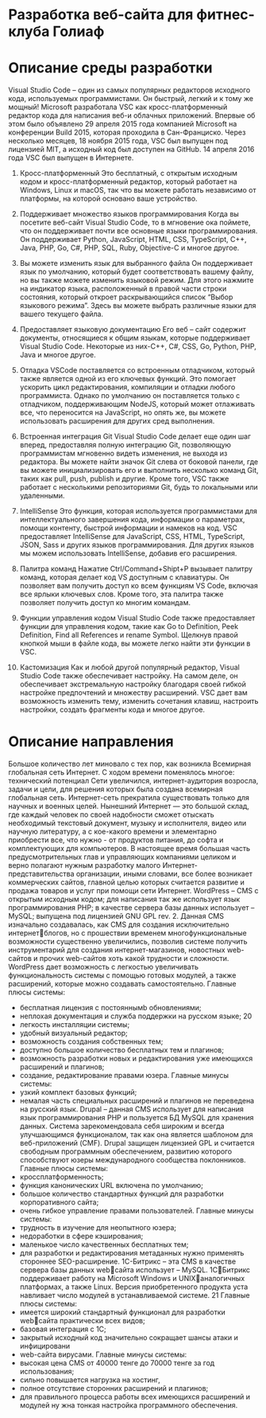 # Разработка веб-сайта для фитнес-клуба Голиаф

# Описание среды разработки

Visual Studio Code – один из самых популярных редакторов исходного кода, используемых программистами. Он быстрый, легкий и к тому же мощный! Microsoft разработала VSC как кросс-платформенный редактор кода для написания веб-и облачных приложений. Впервые об этом было объявлено 29 апреля 2015 года компанией Microsoft на конференции Build 2015, которая проходила в Сан-Франциско. Через несколько месяцев, 18 ноября 2015 года, VSC был выпущен под лицензией MIT, а исходный код был доступен на GitHub. 14 апреля 2016 года VSC был выпущен в Интернете.

1. Кросс-платформенный
Это бесплатный, с открытым исходным кодом и кросс-платформенный редактор, который работает на Windows, Linux и macOS, так что вы можете работать независимо от платформы, на которой основано ваше устройство.

2. Поддерживает множество языков программирования
Когда вы посетите веб-сайт Visual Studio Code, то в мгновение ока поймете, что он поддерживает почти все основные языки программирования. Он поддерживает Python, JavaScript, HTML, CSS, TypeScript, C++, Java, PHP, Go, C#, PHP, SQL, Ruby, Objective-C и многое другое.

3. Вы можете изменить язык для выбранного файла
Он поддерживает язык по умолчанию, который будет соответствовать вашему файлу, но вы также можете изменить языковой режим. Для этого нажмите на индикатор языка, расположенный в правой части строки состояния, который откроет раскрывающийся список “Выбор языкового режима”. Здесь вы можете выбрать различные языки для вашего текущего файла.

4. Предоставляет языковую документацию
Его веб – сайт содержит документы, относящиеся к общим языкам, которые поддерживает Visual Studio Code. Некоторые из них-C++, C#, CSS, Go, Python, PHP, Java и многое другое.

5. Отладка
VSCode поставляется со встроенным отладчиком, который также является одной из его ключевых функций. Это помогает ускорить цикл редактирования, компиляции и отладки любого программиста. Однако по умолчанию он поставляется только с отладчиком, поддерживающим NodeJS, который может отлаживать все, что переносится на JavaScript, но опять же, вы можете использовать расширения для других сред выполнения.

6. Встроенная интеграция Git
Visual Studio Code делает еще один шаг вперед, предоставляя полную интеграцию Git, позволяющую программистам мгновенно видеть изменения, не выходя из редактора. Вы можете найти значок Git слева от боковой панели, где вы можете инициализировать его и выполнить несколько команд Git, таких как pull, push, publish и другие. Кроме того, VSC также работает с несколькими репозиториями Git, будь то локальными или удаленными.

7. IntelliSense
Это функция, которая используется программистами для интеллектуального завершения кода, информации о параметрах, помощи контенту, быстрой информации и намеков на код. VSC предоставляет IntelliSense для JavaScript, CSS, HTML, TypeScript, JSON, Sass и других языков программирования. Для других языков мы можем использовать IntelliSense, добавив его расширения.

8. Палитра команд
Нажатие Ctrl/Command+Shipt+P вызывает палитру команд, которая делает код VS доступным с клавиатуры. Он позволяет вам получить доступ ко всем функциям VS Code, включая все ярлыки ключевых слов. Кроме того, эта палитра также позволяет получить доступ ко многим командам.

9. Функции управления кодом
Visual Studio Code также предоставляет функции для управления кодом, такие как Go to Definition, Peek Definition, Find all References и rename Symbol. Щелкнув правой кнопкой мыши в файле кода, вы можете легко найти эти функции в VSC.

10. Кастомизация
Как и любой другой популярный редактор, Visual Studio Code также обеспечивает настройку. На самом деле, он обеспечивает экстремальную настройку благодаря своей гибкой настройке предпочтений и множеству расширений. VSC дает вам возможность изменить тему, изменить сочетания клавиш, настроить настройки, создать фрагменты кода и многое другое.

# Описание направления

Большое количество лет миновало с тех пор, как возникла Всемирная 
глобальная сеть Интернет. С ходом времени поменялось многое: технический 
потенциал Сети увеличился, интернет-аудитория возросла, задачи и цели, для 
решения которых была создана всемирная глобальная сеть. Интернет-сеть 
прекратила существовать только для научных и военных целей. Нынешний 
Интернет — это большой склад, где каждый человек по своей надобности 
сможет отыскать необходимый текстовый документ, музыку и исполнителя, 
видео или научную литературу, а с кое-какого времени и элементарно 
приобрести все, что нужно - от продуктов питания, до софта и комплектующих 
для компьютеров. В настоящее время большая часть предусмотрительных глав и 
управляющих компаниями целиком и верно полагают нужным разработку 
малого Интернет-представительства организации, иными словами, все более 
возникает коммерческих сайтов, главной целью которых считается развитие и 
продажа товаров и услуг при помощи сети Интернет.
WordPress – CMS с открытым исходным кодом; для написания так же 
использует язык программирования PHP; в качестве сервера базы данных 
использует – MySQL; выпущена под лицензией GNU GPL rev. 2. Данная CMS
изначально создавалась, как CMS для создания исключительно интернетблогов, но с прошествии временем многофункциональные возможности 
существенно увеличились, позволив системе получить инструментарий для 
создания интернет-магазинов, новостных web-сайтов и прочих web-сайтов хоть 
какой трудности и сложности. WordPress дает возможность с легкостью 
увеличивать функциональность системы с помощью готовых модулей, а также 
расширений, которые можно создавать самостоятельно.
Главные плюсы системы:
- бесплатная лицензия с постояннымb обновлениями;
- неплохая документация и служба поддержки на русском языке;
20
- легкость инсталляции системы;
- удобный визуальный редактор;
- возможность создания собственных тем;
- доступно большое количество бесплатных тем и плагинов;
- возможность разработки новых и редактирования уже имеющихся 
расширений и плагинов;
- создание, редактирование правами юзера.
Главные минусы системы:
- узкий комплект базовых функций;
- немалая часть специальных расширений и плагинов не переведена на русский 
язык.
Drupal – данная CMS использует для написания язык программирования 
PHP и пользуется БД MySQL для хранения данных. Система зарекомендовала 
себя широким и всегда улучшающимся функционалом, так как она является 
шаблоном для веб-приложений (CMF). Drupal защищен лицензией GPL и 
считается свободным программным обеспечением, развитию которого 
способствуют юзеры международного сообщества поклонников.
Главные плюсы системы:
- кроссплатформенность;
- функция канонических URL включена по умолчанию;
- большое количество стандартных функций для разработки корпоративного 
сайта;
- очень гибкое управление правами пользователей.
Главные минусы системы:
- трудность в изучение для неопытного юзера;
- недоработки в сфере кэширования;
- маленькое число качественных бесплатных тем;
- для разработки и редактирования метаданных нужно применять стороннее 
SEO-расширение.
1С-Битрикс – эта CMS в качестве сервера базы данных webсайта использует – MySQL. 1СБитрикс поддерживает работу на Microsoft Windows и UNIXаналогичных платформах, а также Linux. Версия приобретенного продукта уста
навливает число модулей в устанавливаемой системе.
21
Главные плюсы системы:
- имеется широкий стандартный функционал для разработки webсайта практически всех видов;
- базовая интеграция с 1С;
- закрытый исходный код значительно сокращает шансы атаки и инфицировани
- web-сайта вирусами.
Главные минусы системы:
- высокая цена CMS от 40000 тенге до 70000 тенге за год использования;
- сильно повышается нагрузка на хостинг,
- полное отсутствие сторонних расширений и плагинов; 
- для правильного процесса работы всех имеющихся расширений и модулей ну
жна тонкая настройка программного обеспечения.
